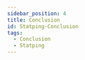```yaml
---
sidebar_position: 4
title: Conclusion
id: Statping-Conclusion
tags:
  - Conclusion
  - Statping
---
```

